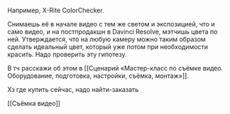 Например, X-Rite ColorChecker.

Снимаешь её в начале видео с тем же светом и экспозицией, что и само видео, и на постпродакшн в Davinci Resolve, мэтчишь цвета по ней. Утверждается, что на любую камеру можно таким образом сделать идеальный цвет, который уже потом при необходимости красить. Надо проверить эту гипотезу.

В тч расскажи об этом в [[Сценарий «Мастер-класс по съёмке видео. Оборудование, подготовка, настройки, съёмка, монтаж»]].

Хз где купить сейчас, надо найти-заказать

[[Съёмка видео]]